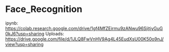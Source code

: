 # Face_Recognition

ipynb:
https://colab.research.google.com/drive/1gf4MfZEirmu9zANwu96SjitjyGuG0kJ6?usp=sharing
Uploads:
https://drive.google.com/file/d/1JLQ8FwVnHV9Ag4L45EudXsU00K50o9nJ/view?usp=sharing
